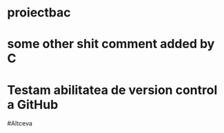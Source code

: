 # proiectbac

# some other shit comment added by C

# Testam abilitatea de version control a GitHub

#Altceva